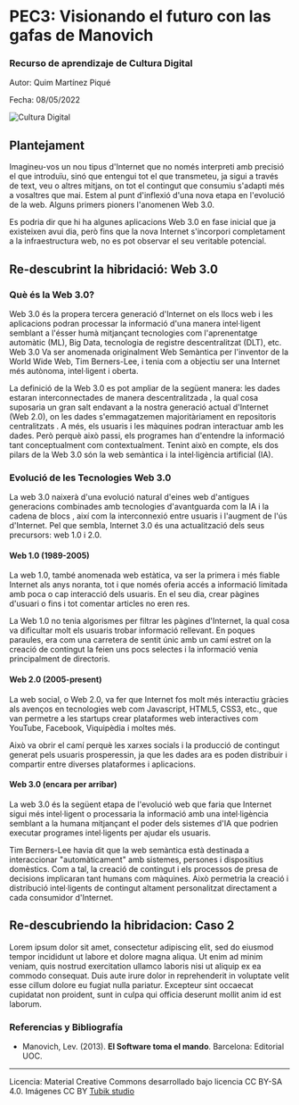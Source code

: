 # PEC3: Visionando el futuro con las gafas de Manovich 

### Recurso de aprendizaje de Cultura Digital 


Autor: Quim Martínez Piqué


Fecha: 08/05/2022

![Cultura Digital](https://miro.medium.com/max/1400/0*9PyyNvrO2PcD3KuU.png) 



## Plantejament


Imagineu-vos un nou tipus d'Internet que no només interpreti amb precisió el que introduïu, sinó que entengui tot el que transmeteu, ja sigui a través de text, veu o altres mitjans, on tot el contingut que consumiu s'adapti més a vosaltres que mai. Estem al punt d'inflexió d'una nova etapa en l'evolució de la web. Alguns primers pioners l'anomenen Web 3.0.

Es podria dir que hi ha algunes aplicacions Web 3.0 en fase inicial que ja existeixen avui dia, però fins que la nova Internet s'incorpori completament a la infraestructura web, no es pot observar el seu veritable potencial.


## Re-descubrint la hibridació: Web 3.0

### Què és la Web 3.0?

Web 3.0 és la propera tercera generació d'Internet on els llocs web i les aplicacions podran processar la informació d'una manera intel·ligent semblant a l'ésser humà mitjançant tecnologies com l'aprenentatge automàtic (ML), Big Data, tecnologia de registre descentralitzat (DLT), etc. Web 3.0 Va ser anomenada originalment Web Semàntica per l'inventor de la World Wide Web, Tim Berners-Lee, i tenia com a objectiu ser una Internet més autònoma, intel·ligent i oberta.

La definició de la Web 3.0 es pot ampliar de la següent manera: les dades estaran interconnectades de manera descentralitzada , la qual cosa suposaria un gran salt endavant a la nostra generació actual d'Internet (Web 2.0), on les dades s'emmagatzemen majoritàriament en repositoris centralitzats .
A més, els usuaris i les màquines podran interactuar amb les dades. Però perquè això passi, els programes han d'entendre la informació tant conceptualment com contextualment. Tenint això en compte, els dos pilars de la Web 3.0 són la web semàntica i la intel·ligència artificial (IA).

### Evolució de les Tecnologies Web 3.0

La web 3.0 naixerà d'una evolució natural d'eines web d'antigues generacions combinades amb tecnologies d'avantguarda com la IA i la cadena de blocs , així com la interconnexió entre usuaris i l'augment de l'ús d'Internet. Pel que sembla, Internet 3.0 és una actualització dels seus precursors: web 1.0 i 2.0.

#### Web 1.0 (1989-2005)
La web 1.0, també anomenada web estàtica, va ser la primera i més fiable Internet als anys noranta, tot i que només oferia accés a informació limitada amb poca o cap interacció dels usuaris. En el seu dia, crear pàgines d'usuari o fins i tot comentar articles no eren res.

La Web 1.0 no tenia algorismes per filtrar les pàgines d'Internet, la qual cosa va dificultar molt els usuaris trobar informació rellevant. En poques paraules, era com una carretera de sentit únic amb un camí estret on la creació de contingut la feien uns pocs selectes i la informació venia principalment de directoris.

#### Web 2.0 (2005-present)
La web social, o Web 2.0, va fer que Internet fos molt més interactiu gràcies als avenços en tecnologies web com Javascript, HTML5, CSS3, etc., que van permetre a les startups crear plataformes web interactives com YouTube, Facebook, Viquipèdia i moltes més.

Això va obrir el camí perquè les xarxes socials i la producció de contingut generat pels usuaris prosperessin, ja que les dades ara es poden distribuir i compartir entre diverses plataformes i aplicacions.

#### Web 3.0 (encara per arribar)
La web 3.0 és la següent etapa de l'evolució web que faria que Internet sigui més intel·ligent o processaria la informació amb una intel·ligència semblant a la humana mitjançant el poder dels sistemes d'IA que podrien executar programes intel·ligents per ajudar els usuaris.

Tim Berners-Lee havia dit que la web semàntica està destinada a interaccionar "automàticament" amb sistemes, persones i dispositius domèstics. Com a tal, la creació de contingut i els processos de presa de decisions implicaran tant humans com màquines. Això permetria la creació i distribució intel·ligents de contingut altament personalitzat directament a cada consumidor d'Internet.



## Re-descubriendo la hibridacion: Caso 2

Lorem ipsum dolor sit amet, consectetur adipiscing elit, sed do eiusmod tempor incididunt ut labore et dolore magna aliqua. Ut enim ad minim veniam, quis nostrud exercitation ullamco laboris nisi ut aliquip ex ea commodo consequat. Duis aute irure dolor in reprehenderit in voluptate velit esse cillum dolore eu fugiat nulla pariatur. Excepteur sint occaecat cupidatat non proident, sunt in culpa qui officia deserunt mollit anim id est laborum.


### Referencias y Bibliografía

* Manovich, Lev. (2013). **El Software toma el mando**. Barcelona: Editorial UOC. 


----

Licencia: Material Creative Commons desarrollado bajo licencia CC BY-SA 4.0. Imágenes CC BY [Tubik studio](https://blog.tubikstudio.com/how-to-create-original-flat-illustrations-designers-tips/) 

